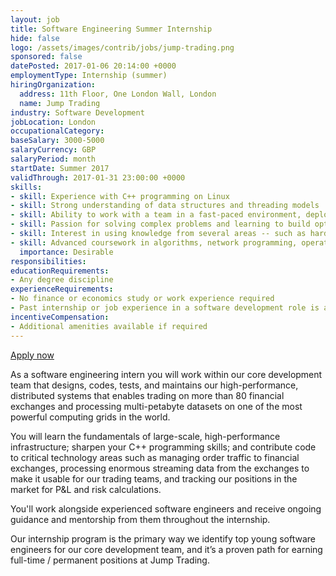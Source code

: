 ```yaml
---
layout: job
title: Software Engineering Summer Internship
hide: false
logo: /assets/images/contrib/jobs/jump-trading.png
sponsored: false
datePosted: 2017-01-06 20:14:00 +0000
employmentType: Internship (summer)
hiringOrganization:
  address: 11th Floor, One London Wall, London
  name: Jump Trading
industry: Software Development
jobLocation: London
occupationalCategory:
baseSalary: 3000-5000
salaryCurrency: GBP
salaryPeriod: month
startDate: Summer 2017
validThrough: 2017-01-31 23:00:00 +0000
skills:
- skill: Experience with C++ programming on Linux
- skill: Strong understanding of data structures and threading models
- skill: Ability to work with a team in a fast-paced environment, deploying new software daily
- skill: Passion for solving complex problems and learning to build optimal solutions from scratch, instead of simply assembling things from existing libraries
- skill: Interest in using knowledge from several areas -- such as hardware, networking, OS design -- to produce extremely high-performance software
- skill: Advanced coursework in algorithms, network programming, operating systems, compilers
  importance: Desirable
responsibilities:
educationRequirements:
- Any degree discipline
experienceRequirements:
- No finance or economics study or work experience required
- Past internship or job experience in a software development role is a plus
incentiveCompensation:
- Additional amenities available if required
---
```

[Apply now](http://www.jumptrading.com/apply.html?gh_jid=464609)

As a software engineering intern you will work within our core development team that designs, codes, tests, and maintains our high-performance, distributed systems that enables trading on more than 80 financial exchanges and processing multi-petabyte datasets on one of the most powerful computing grids in the world.

You will learn the fundamentals of large-scale, high-performance infrastructure; sharpen your C++ programming skills; and contribute code to critical technology areas such as managing order traffic to financial exchanges, processing enormous streaming data from the exchanges to make it usable for our trading teams, and tracking our positions in the market for P&L and risk calculations.

You'll work alongside experienced software engineers and receive ongoing guidance and mentorship from them throughout the internship.

Our internship program is the primary way we identify top young software engineers for our core development team, and it’s a proven path for earning full-time / permanent positions at Jump Trading.
